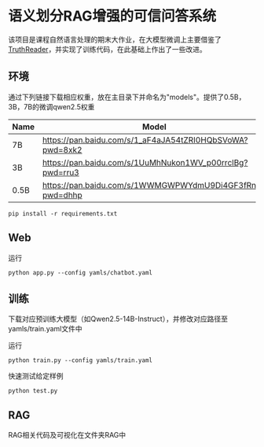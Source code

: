 # 语义划分RAG增强的可信问答系统

该项目是课程自然语言处理的期末大作业，在大模型微调上主要借鉴了[TruthReader](https://github.com/HITsz-TMG/TruthReader-document-assistanthttps://)，并实现了训练代码，在此基础上作出了一些改进。

## 环境

通过下列链接下载相应权重，放在主目录下并命名为"models"。提供了0.5B，3B，7B的微调qwen2.5权重

| Name | Model  |
| -----| ----------- |
| 7B | https://pan.baidu.com/s/1_aF4aJA54tZRI0HQbSVoWA?pwd=8xk2 |
| 3B | https://pan.baidu.com/s/1UuMhNukon1WV_p00rrclBg?pwd=rru3 |
| 0.5B | https://pan.baidu.com/s/1WWMGWPWYdmU9Di4GF3fRnQ?pwd=dhhp |

```
pip install -r requirements.txt
```

## Web

运行

```
python app.py --config yamls/chatbot.yaml
```

## 训练

下载对应预训练大模型（如Qwen2.5-14B-Instruct），并修改对应路径至yamls/train.yaml文件中

运行

```
python train.py --config yamls/train.yaml
```

快速测试给定样例

```
python test.py
```

## RAG

RAG相关代码及可视化在文件夹RAG中
